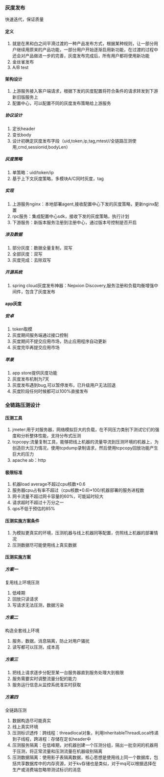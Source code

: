 ### 灰度发布

快速迭代，保证质量

#### 定义

1. 就是在黑和白之间平滑过渡的一种产品发布方式，根据某种规则，让一部分用户继续用原来的产品功能，一部分用户开始逐渐启用新功能，在过渡的过程中还会对产品做进一步的完善，灰度发布完成后，所有用户都将使用新功能
2. 金丝雀发布
3. A/B test

#### 架构设计

1. 上游服务接入客户端请求，根据下发的灰度配置将符合条件的请求转发到下游新旧版服务上
2. 配置中心，可以配置不同的灰度发布策略给上游服务

##### 协议设计

1. 定长header
2. 变长body
3. 设计初确定灰度发布字段（uid,token,ip,tag,mtest//全链路压测使用,cmd,sessionid,bodyLen）

##### 灰度策略

1. 单策略：uid/token/ip
2. 基于上下文灰度策略，多模块A/C同时灰度，tag

##### 实现

1. 上游服务nginx：本地部署agent,接收配置中心下发的灰度策略，更新nginx配置
2. rpc服务：集成配置中心sdk，接收下发的灰度策略，执行计划
3. 下游服务：新版本服务注册到注册中心，通过版本号控制是否开启

##### 涉及数据

1. 部分灰度：数据全量复制，双写
2. 全部灰度：双写
3. 灰度完成：去除双写

##### 开源系统

1. spring cloud灰度发布神器：Nepxion Discovery,服务注册和负载均衡增强中间件，包含了灰度发布

#### app灰度

##### 安卓

1. token取模
2. 灰度期间服务端通过接口控制
3. 灰度期间不提交应用市场，防止应用程序自动更新
4. 灰度完毕再提交应用市场

##### 苹果

1. app store提供灰度功能
2. 灰度发布机制为7天
3. 灰度发布遇到bug,可以暂停发布，已升级用户无法回退
4. 灰度阶段任何时候都可以100%直接发布

### 全链路压测设计

#### 压测工具

1. jmeter:用于对服务器，网络模拟巨大的负载，在不同压力类别下测试它们的强度和分析整体性能，支持分布式压测
2. tcpcopy:流量复制工具，能够把线上机器的流量导流到压测环境的机器上，为创造巨大压力情况，使用tcpdump录制请求，然后使用tcpcopy回放功能产生巨大的压力
3. apache ab：http

#### 极限标准

1. 机器load average不超过cpu核数*0.6
2. 服务器cpu占有率不超过（cpu核数*0.6)*100/机器部署的服务进程数
3. 网卡流量不超过网卡容量的60%，可能延时较大
4. 请求超时不超过十万分之一
5. qps不低于预估的85%

#### 压测实施方案条件

1. 为模拟更真实的环境，压测机器与线上机器同等配置，仿照线上机器的部署情况
2. 压测数据尽可能使用线上真实数据

#### 压测实施方案

##### 方案一

复用线上环境压测

1. 低峰期
2. 回放只读请求
3. 写请求无法压测，数据污染

##### 方案二

构造全套线上环境

1. 服务，数据，消息隔离，防止对用户骚扰
2. 读写都可以压测，成本高

##### 方案三

1. 把线上请求逐步分配至某一台服务器直到服务处理大到极限
2. 服务需要实时调整流量分配的能力
3. 服务运行信息从监控系统准实时获取

##### 方案四

全链路压测

1. 数据构造尽可能真实
2. 线上真实环境
3. 压测标识透传：跨线程：threadlocal对象，利用InheritableThreadLocal传递到子线程，跨进程：存储在定长header中
4. 压测服务隔离：在低峰期，对机器创建一个压测分组，隔出一批空闲的机器用于压测，将正常流量和压测流量在机器级别隔离
5. 压测数据隔离：使用影子表隔离数据，核心思想是使用线上同一个数据库，包括共享数据库中的内存资源，对于kv存储也是类似，对于mq可以根据选择在生产或消费端忽略带测试标识的消息

